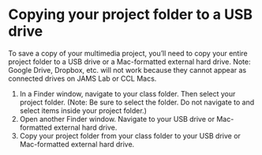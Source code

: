 # Copying your project folder to a USB drive

To save a copy of your multimedia project, you’ll need to copy your entire project folder to a USB drive or a Mac-formatted external hard drive. Note: Google Drive, Dropbox, etc. will not work because they cannot appear as connected drives on JAMS Lab or CCL Macs.

1. In a Finder window, navigate to your class folder. Then select your project folder. \(Note: Be sure to select the folder. Do not navigate to and select items inside your project folder.\)
2. Open another Finder window. Navigate to your USB drive or Mac-formatted external hard drive. 
3. Copy your project folder from your class folder to your USB drive or Mac-formatted external hard drive.

